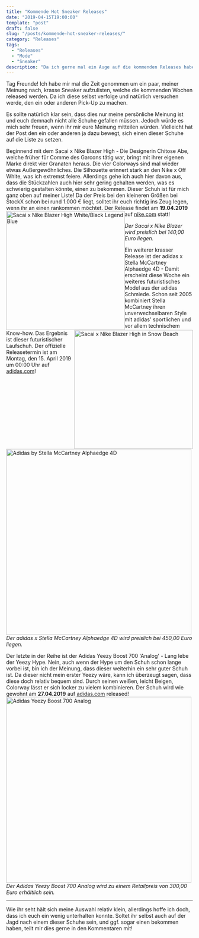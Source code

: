 ```yaml
---
title: "Kommende Hot Sneaker Releases"
date: "2019-04-15T19:00:00"
template: "post"
draft: false
slug: "/posts/kommende-hot-sneaker-releases/"
category: "Releases"
tags:
  - "Releases"
  - "Mode"
  - "Sneaker"
description: "Da ich gerne mal ein Auge auf die kommenden Releases habe, liste ich gerne einmal, die meiner Meinung nach, kommenden Hot Sneaker für euch auf. Vielleicht könnt ihr euch einen davon schnappen!"
---
```

Tag Freunde! Ich habe mir mal die Zeit genommen um ein paar, meiner Meinung nach, krasse Sneaker aufzulisten, welche die kommenden Wochen released werden. Da ich diese selbst verfolge und natürlich versuchen werde, den ein oder anderen Pick-Up zu machen. 

Es sollte natürlich klar sein, dass dies nur meine persönliche Meinung ist und euch demnach nicht alle Schuhe gefallen müssen. Jedoch würde es mich sehr freuen, wenn ihr mir eure Meinung mitteilen würden. Vielleicht hat der Post den ein oder anderen ja dazu bewegt, sich einen dieser Schuhe auf die Liste zu setzen.

Beginnend mit dem Sacai x Nike Blazer High - Die Designerin Chitose Abe, welche früher für Comme des Garcons tätig war, bringt mit ihrer eigenen Marke direkt vier Granaten heraus. Die vier Colorways sind mal wieder etwas Außergewöhnliches. Die Silhouette erinnert stark an den Nike x Off White, was ich extremst feiere. Allerdings gehe ich auch hier davon aus, dass die Stückzahlen auch hier sehr gering gehalten werden, was es schwierig gestalten könnte, einen zu bekommen. Dieser Schuh ist für mich ganz oben auf meiner Liste! Da der Preis bei den kleineren Größen bei StockX schon bei rund 1.000 € liegt, solltet ihr euch richtig ins Zeug legen, wenn ihr an einen rankommen möchtet. Der Release findet am __19.04.2019__ auf [nike.com](https://www.nike.com/de/launch/) statt!
<img src="/media/sacai-x-nike.jpg" alt="Sacai x Nike Blazer High White/Black Legend Blue" width="320" style="float:left;"/><img src="/media/sacai-x-blazer-snow-beach.jpg" alt="Sacai x Nike Blazer High in Snow Beach" width="320" style="float:right;"/>

*Der Sacai x Nike Blazer wird preislich bei 140,00 Euro liegen.*

Ein weiterer krasser Release ist der adidas x Stella McCartney Alphaedge 4D - Damit erscheint diese Woche ein weiteres futuristisches Model aus der adidas Schmiede. Schon seit 2005 kombiniert Stella McCartney ihren unverwechselbaren Style mit adidas' sportlichen und vor allem technischem Know-how. Das Ergebnis ist dieser futuristischer Laufschuh. Der offizielle Releasetermin ist am Montag, den 15. April 2019 um 00:00 Uhr auf [adidas.com](https://www.adidas.de/alphaedge4d-schuh/BB7959.html)!
<img src="/media/stella-mccartney-4d.jpg" alt="Adidas by Stella McCartney Alphaedge 4D" width="500"/>
*Der adidas x Stella McCartney Alphaedge 4D wird preislich bei 450,00 Euro liegen.*

Der letzte in der Reihe ist der Adidas Yeezy Boost 700 'Analog' - Lang lebe der Yeezy Hype. Nein, auch wenn der Hype um den Schuh schon lange vorbei ist, bin ich der Meinung, dass dieser weiterhin ein sehr guter Schuh ist. Da dieser nicht mein erster Yeezy wäre, kann ich überzeugt sagen, dass diese doch relativ bequem sind. Durch seinen weißen, leicht Beigen, Colorway lässt er sich locker zu vielem kombinieren. Der Schuh wird wie gewohnt am __27.04.2019__ auf [adidas.com](https://www.adidas.de/yeezy?) released!
<img src="/media/adidas-yeezy-boost-700-analog.jpg" alt="Adidas Yeezy Boost 700 Analog" width="500"/>
*Der Adidas Yeezy Boost 700 Analog wird zu einem Retailpreis von 300,00 Euro erhältlich sein.*

---

Wie ihr seht hält sich meine Auswahl relativ klein, allerdings hoffe ich doch, dass ich euch ein wenig unterhalten konnte. Soltet ihr selbst auch auf der Jagd nach einem dieser Schuhe sein, und ggf. sogar einen bekommen haben, teilt mir dies gerne in den Kommentaren mit! 